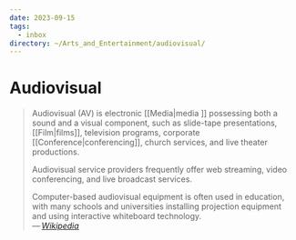```yaml
---
date: 2023-09-15
tags:
  - inbox
directory: ~/Arts_and_Entertainment/audiovisual/
---
```


# Audiovisual

> Audiovisual (AV) is electronic [[Media|media ]] possessing both a sound and a
> visual component, such as slide-tape presentations, [[Film|films]], television
> programs, corporate [[Conference|conferencing]], church services, and live
> theater productions.
>
> Audiovisual service providers frequently offer web streaming, video
> conferencing, and live broadcast services.
>
> Computer-based audiovisual equipment is often used in education, with many
> schools and universities installing projection equipment and using interactive
> whiteboard technology.\
> — <cite>[Wikipedia](https://en.wikipedia.org/wiki/Audiovisual)</cite>
